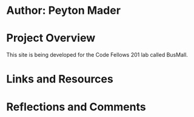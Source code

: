 # Author: Peyton Mader

# Project Overview
This site is being developed for the Code Fellows 201 lab called BusMall. 

# Links and Resources

# Reflections and Comments